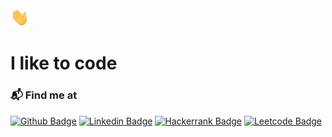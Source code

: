 <img width="30px" margin="0px" src="https://raw.githubusercontent.com/ABSphreak/ABSphreak/master/gifs/Hi.gif">
<h1>I like to code</h1>
</h1>

### 📬 Find me at
[![Github Badge](http://img.shields.io/badge/-Github-black?style=flat-square&logo=github&link=https://github.com/hrisabhy/)](https://github.com/hrisabhy/) 
[![Linkedin Badge](https://img.shields.io/badge/-LinkedIn-blue?style=flat-square&logo=Linkedin&logoColor=white&link=https://www.linkedin.com/in/hrisabh-yadav-4972a7198/)](https://www.linkedin.com/in/hrisabh-yadav-4972a7198)
[![Hackerrank Badge](https://img.shields.io/badge/-Hackerrank-2EC866?style=flat-square&logo=HackerRank&logoColor=white&link=https://www.hackerrank.com/profile/hrisabhyadav31)](https://www.hackerrank.com/profile/hrisabhyadav31)
[![Leetcode Badge](https://img.shields.io/badge/-LeetCode-FFA116?style=flat-square&logo=LeetCode&logoColor=white&link=https://leetcode.com/hrisabhy/)](https://www.leetcode.com/u/hrisabhy/)
